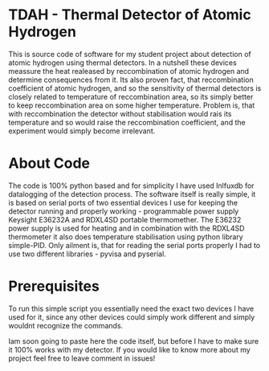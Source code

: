 # TDAH - Thermal Detector of Atomic Hydrogen
This is source code of software for my student project about detection of atomic hydrogen using thermal detectors. In a nutshell these devices meassure the heat realeased by reccombination of atomic hydrogen and determine consequences from it. Its also proven fact, that reccombination coefficient of atomic hydrogen, and so the sensitivity of thermal detectors is closely related to temperature of reccombination area, so its simply better to keep reccombination area on some higher temperature. Problem is, that with reccombination the detector without stabilisation would rais its temperature and so would raise the reccombination coefficient, and the experiment would simply become irrelevant. 
# About Code 
The code is 100% python based and for simplicity I have used Inlfuxdb for datalogging of the detection process. The software itself is really simple, it is based on serial ports of two essential devices I use for keeping the detector running and properly working - programmable power supply Keysight E36232A and RDXL4SD portable thermomether. The E36232 power supply is used for heating and in combination with the RDXL4SD thermometer it also does temperature stabilisation using python library simple-PID. Only ailment is, that for reading the serial ports properly I had to use two different libraries - pyvisa and pyserial.
# Prerequisites
To run this simple script you essentially need the exact two devices I have used for it, since any other devices could simply work different and simply wouldnt recognize the commands.

Iam soon going to paste here the code itself, but before I have to make sure it 100% works with my detector. If you would like to know more about my project feel free to leave comment in issues!
